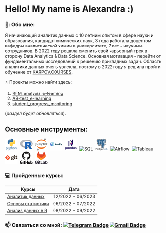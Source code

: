 # Hello! My name is Alexandra :)

### 👩: Обо мне:

Я начинающий аналитик данных с 10 летним опытом в сфере науки и образования, кандидат химических наук, 3 года работала доцентом кафедры аналитической химии в университете, 7 лет - научным сотрудников.
В 2022 году решила сменить свой карьерный трек в сторону Data Analytics & Data Science. Основная мотивация - перейти от фундаментальных исследований к решению прикладных задач. Область аналитики данных очень увлекла, поэтому в 2022 году я решила пройти обучение от [KARPOV.COURSES](https://karpov.courses/).

⭐ Проекты можно найти здесь:
1. [RFM_analysis_e-learning](https://github.com/alexandra-arzhanukhina/RFM_analysis_e-learning)
2. [AB-test_e-learning](https://github.com/alexandra-arzhanukhina/AB-test_e-learning)
3. [student_progress_monitoring](https://github.com/alexandra-arzhanukhina/student_progress_monitoring)
   
(*раздел будет обновляться*).

## Основные инструменты:

<div>
  <img src="https://github.com/devicons/devicon/blob/master/icons/python/python-original-wordmark.svg" title="Python" width="40" height="40"/>&nbsp;
  <img src="https://github.com/devicons/devicon/blob/master/icons/r/r-original.svg" title="R" alt="R" width="40" height="40"/>&nbsp;
  <img src="https://github.com/devicons/devicon/blob/master/icons/jupyter/jupyter-original-wordmark.svg" title="Jupyter" width="40" height="40"/>&nbsp;
  <img src="https://github.com/devicons/devicon/blob/master/icons/numpy/numpy-original-wordmark.svg" title="NumPy" width="40" height="40"/>&nbsp;
  <img src="https://github.com/devicons/devicon/blob/master/icons/pandas/pandas-original-wordmark.svg" title="Pandas" alt="Pandas" width="40" height="40"/>&nbsp;
  <img src="https://github.com/alexandra-arzhanukhina/alexandra-arzhanukhina/blob/main/sql-svgrepo-com.svg" title="SQL" alt="SQL" width="40" height="40"/>&nbsp;
  <img src="https://github.com/devicons/devicon/blob/master/icons/postgresql/postgresql-original-wordmark.svg" title="PostgreSQL" alt="PostgreSQL" width="40" height="40"/>&nbsp;
  <img src="https://github.com/alexandra-arzhanukhina/alexandra-arzhanukhina/blob/main/airflow-svgrepo-com.svg" title="Airflow" alt="Airflow" width="40" height="40"/>&nbsp;
  <img src="https://github.com/alexandra-arzhanukhina/alexandra-arzhanukhina/blob/main/tableau-icon-svgrepo-com.svg" title="Tableau" alt="Tableau" width="40" height="40"/>&nbsp;
  <img src="https://github.com/devicons/devicon/blob/master/icons/git/git-original-wordmark.svg" title="Git" width="40" height="40"/>&nbsp;
  <img src="https://github.com/devicons/devicon/blob/master/icons/github/github-original-wordmark.svg" title="GitHub" width="40" height="40"/>&nbsp;
  <img src="https://github.com/devicons/devicon/blob/master/icons/gitlab/gitlab-original-wordmark.svg" title="GitLab" width="40" height="40"/>&nbsp;
  


### 💻 Пройденные курсы:

| Курсы                                                           | Дата              |
| ----------------------------------------------------------------| :---------------: |
| [Аналитик данных](https://karpov.courses/analytics)             | 12/2022 - 06/2023 |
| [Основы статистики](https://stepik.org/course/76/syllabus)      | 06/2022 - 07/2022 |
| [Анализ данных в R](https://stepik.org/course/129/syllabus)     | 08/2022 - 09/2022 |

### :mailbox: Cвязаться со мной: [![Telegram Badge](https://img.shields.io/badge/-alexandra_arzhanukhina-blue?style=flat&logo=Telegram&logoColor=white)](https://t.me/alexandra_arzhanukhina) [![Gmail Badge](https://img.shields.io/badge/-Gmail-red?style=flat&logo=Gmail&logoColor=white)](mailto:alexadanchuk@gmail.com)
